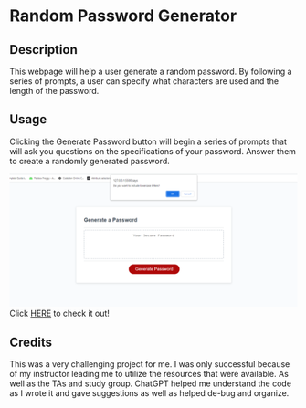 # Random Password Generator

## Description

This webpage will help a user generate a random password. By following a series of prompts, a user can specify what characters are used and the length of the password.

## Usage

Clicking the Generate Password button will begin a series of prompts that will ask you questions on the specifications of your password. Answer them to create a randomly generated password.

![screenshot of password generator webpage](/Assets/images/RandomPassGenImg.png)
Click [HERE](https://chemicalmodel.github.io/RandomPasswordGenerator/) to check it out!

## Credits

This was a very challenging project for me. I was only successful because of my instructor leading me to utilize the resources that were available. As well as the TAs and study group. ChatGPT helped me understand the code as I wrote it and gave suggestions as well as helped de-bug and organize.

